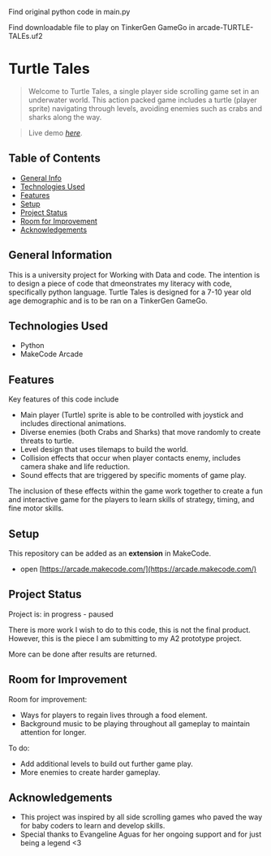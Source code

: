 Find original python code in main.py

Find downloadable file to play on TinkerGen GameGo in arcade-TURTLE-TALEs.uf2




# Turtle Tales
> Welcome to Turtle Tales, a single player side scrolling game set in an underwater world. This action packed game includes a turtle (player sprite) navigating through levels, avoiding enemies such as crabs and sharks along the way. 

> Live demo [_here_](https://www.example.com). <!-- If you have the project hosted somewhere, include the link here. -->

## Table of Contents
* [General Info](#general-information)
* [Technologies Used](#technologies-used)
* [Features](#features)
* [Setup](#setup)
* [Project Status](#project-status)
* [Room for Improvement](#room-for-improvement)
* [Acknowledgements](#acknowledgements)


## General Information
This is a university project for Working with Data and code. The intention is to design a piece of code that dmeonstrates my literacy with code, specifically python language. 
Turtle Tales is designed for a 7-10 year old age demographic and is to be ran on a TinkerGen GameGo. 


## Technologies Used
- Python
- MakeCode Arcade


## Features
Key features of this code include
- Main player (Turtle) sprite is able to be controlled with joystick and includes directional animations.
- Diverse enemies (both Crabs and Sharks) that move randomly to create threats to turtle.
- Level design that uses tilemaps to build the world.
- Collision effects that occur when player contacts enemy, includes camera shake and life reduction.
- Sound effects that are triggered by specific moments of game play.

The inclusion of these effects within the game work together to create a fun and interactive game for the players to learn skills of strategy, timing, and fine motor skills. 


## Setup
This repository can be added as an **extension** in MakeCode.

* open [https://arcade.makecode.com/](https://arcade.makecode.com/)


## Project Status
Project is: in progress - paused

There is more work I wish to do to this code, this is not the final product. However, this is the piece I am submitting to my A2 prototype project. 

More can be done after results are returned. 


## Room for Improvement

Room for improvement:
- Ways for players to regain lives through a food element.
- Background music to be playing throughout all gameplay to maintain attention for longer. 

To do:
- Add additional levels to build out further game play.
- More enemies to create harder gameplay.

## Acknowledgements
- This project was inspired by all side scrolling games who paved the way for baby coders to learn and develop skills.
- Special thanks to Evangeline Aguas for her ongoing support and for just being a legend <3


